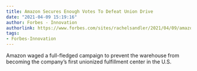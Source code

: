 ```yaml
---
title: Amazon Secures Enough Votes To Defeat Union Drive
date: "2021-04-09 15:19:16"
author: Forbes - Innovation
authorlink: https://www.forbes.com/sites/rachelsandler/2021/04/09/amazon-secures-enough-votes-to-defeat-union-drive/
tags:
- Forbes-Innovation
---
```

Amazon waged a full-fledged campaign to prevent the warehouse from becoming the company’s first unionized fulfillment center in the U.S.